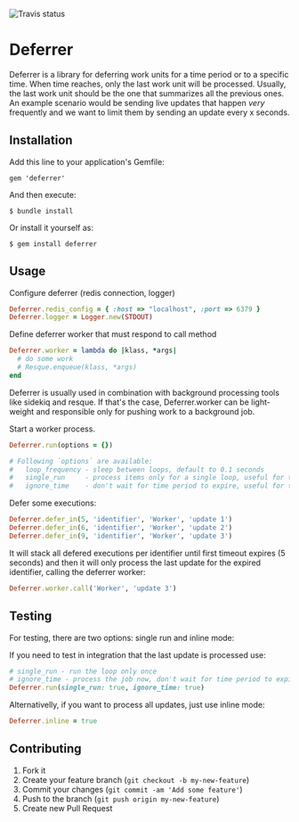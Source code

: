 ![Travis status](https://travis-ci.org/madmimi/deferrer.png)

# Deferrer

Deferrer is a library for deferring work units for a time period or to a specific time. When time reaches, only the last work unit will be processed. Usually, the last work unit should be the one that summarizes all the previous ones. An example scenario would be sending live updates that happen *very* frequently and we want to limit them by sending an update every x seconds.

## Installation

Add this line to your application's Gemfile:

```
gem 'deferrer'
```

And then execute:

```
$ bundle install
```

Or install it yourself as:

```
$ gem install deferrer
```


## Usage

Configure deferrer (redis connection, logger)

```ruby
Deferrer.redis_config = { :host => "localhost", :port => 6379 }
Deferrer.logger = Logger.new(STDOUT)
```


Define deferrer worker that must respond to call method

```ruby
Deferrer.worker = lambda do |klass, *args|
  # do some work
  # Resque.enqueue(klass, *args)
end
```

Deferrer is usually used in combination with background processing tools like sidekiq and resque. If that's the case, Deferrer.worker can be light-weight and responsible only for pushing work to a background job.


Start a worker process.

```ruby
Deferrer.run(options = {})

# Following `options` are available:
#   loop_frequency - sleep between loops, default to 0.1 seconds
#   single_run     - process items only for a single loop, useful for testing
#   ignore_time    - don't wait for time period to expire, useful for testing
```


Defer some executions:

```ruby
Deferrer.defer_in(5, 'identifier', 'Worker', 'update 1')
Deferrer.defer_in(6, 'identifier', 'Worker', 'update 2')
Deferrer.defer_in(9, 'identifier', 'Worker', 'update 3')
```


It will stack all defered executions per identifier until first timeout expires (5 seconds) and then it will only process the last update for the expired identifier, calling the deferrer worker:

```ruby
Deferrer.worker.call('Worker', 'update 3')
```


## Testing

For testing, there are two options: single run and inline mode:

If you need to test in integration that the last update is processed use:

```ruby
# single_run - run the loop only once
# ignore_time - process the job now, don't wait for time period to expire
Deferrer.run(single_run: true, ignore_time: true)
```

Alternativelly, if you want to process all updates, just use inline mode:

```ruby
Deferrer.inline = true
```

## Contributing

1. Fork it
2. Create your feature branch (`git checkout -b my-new-feature`)
3. Commit your changes (`git commit -am 'Add some feature'`)
4. Push to the branch (`git push origin my-new-feature`)
5. Create new Pull Request
